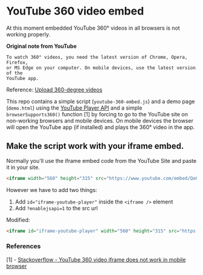 # YouTube 360 video embed

At this moment embedded YouTube 360° videos in all browsers is not working properly.

**Original note from YouTube**
```
To watch 360° videos, you need the latest version of Chrome, Opera, Firefox, 
or MS Edge on your computer. On mobile devices, use the latest version of the 
YouTube app.
```
Reference: [Upload 360-degree videos](https://support.google.com/youtube/answer/6178631?hl=en)

This repo contains a simple script (`youtube-360-embed.js`) and a demo page (`demo.html`) using the [YouTube Player API](https://developers.google.com/youtube/iframe_api_reference) and a simple `browserSupports360()` function [1] by forcing to go to the YouTube site on non-working browsers and mobile devices. On mobile devices the browser will open the YouTube app (if installed) and plays the 360° video in the app.

## Make the script work with your iframe embed.
Normally you'll use the iframe embed code from the YouTube Site and paste it in your site.

```html
<iframe width="560" height="315" src="https://www.youtube.com/embed/Qo0U25Xi-Ck" frameborder="0" allowfullscreen></iframe>
```

However we have to add two things:
1. Add `id="iframe-youtube-player"` inside the `<iframe />` element
2. Add `?enablejsapi=1` to the src url

Modified:
```html
<iframe id="iframe-youtube-player" width="560" height="315" src="https://www.youtube.com/embed/Qo0U25Xi-Ck?enablejsapi=1" frameborder="0" allowfullscreen></iframe>
```

### References
[1] - [Stackoverflow - YouTube 360 video iframe does not work in mobile browser](https://stackoverflow.com/questions/35319284/youtube-360-video-iframe-does-not-work-in-mobile-browser)
